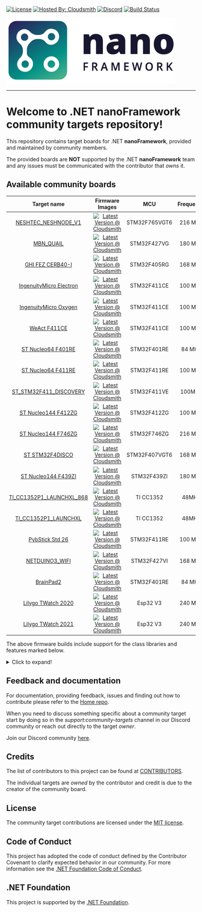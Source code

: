 [![License](https://img.shields.io/badge/License-MIT-blue.svg)](LICENSE) [![Hosted By: Cloudsmith](https://img.shields.io/badge/OSS%20hosting%20by-cloudsmith-blue?logo=cloudsmith&style=flat-square)](https://cloudsmith.com) [![Discord](https://img.shields.io/discord/478725473862549535.svg)](https://discord.gg/wNHYejF3tT) [![Build Status](https://dev.azure.com/nanoframework/Community-Targets/_apis/build/status/nanoframework.nf-Community-Targets)](https://dev.azure.com/nanoframework/Community-Targets/_build/latest?definitionId=4)

![nanoFramework logo](https://github.com/nanoframework/Home/blob/main/resources/logo/nanoFramework-repo-logo.png)

---

# Welcome to .NET **nanoFramework** community targets repository!

This repository contains target boards for .NET **nanoFramework**, provided and maintained by community members.

The provided boards are **NOT** supported by the .NET **nanoFramework** team and any issues must be communicated with the contributor that _owns_ it.

## Available community boards

| Target name                                                     | Firmware Images                                                                                                                                                                                                                                   | MCU           | Frequency | FLASH   | RAM     |
|:-:                                                              |:-:                                                                                                                                                                                                                                                |:-:            |:-:        |:-:      |:-:      |
| [NESHTEC_NESHNODE_V1](ChibiOS/MBN_NESHTEC_NESHNODE_V1QUAIL)                         | [![Latest Version @ Cloudsmith](https://api-prd.cloudsmith.io/v1/badges/version/net-nanoframework/nanoframework-images-community-targets/raw/NESHTEC_NESHNODE_V1/latest/x/?render=true)](https://cloudsmith.io/~net-nanoframework/repos/nanoframework-images-community-targets/packages/detail/raw/NESHTEC_NESHNODE_V1/latest/)                           | STM32F765VGT6    | 216 MHz   | 2024 kB | 512  kB  |
| [MBN_QUAIL](ChibiOS/MBN_QUAIL)                         | [![Latest Version @ Cloudsmith](https://api-prd.cloudsmith.io/v1/badges/version/net-nanoframework/nanoframework-images-community-targets/raw/MBN_QUAIL/latest/x/?render=true)](https://cloudsmith.io/~net-nanoframework/repos/nanoframework-images-community-targets/packages/detail/raw/MBN_QUAIL/latest/)                           | STM32F427VG    | 180 MHz   | 1024 kB | 256 kB  |
| [GHI FEZ CERB40-I](ChibiOS/GHI_FEZ_CERB40_NF)          | [![Latest Version @ Cloudsmith](https://api-prd.cloudsmith.io/v1/badges/version/net-nanoframework/nanoframework-images-community-targets/raw/GHI_FEZ_CERB40_NF/latest/x/?render=true)](https://cloudsmith.io/~net-nanoframework/repos/nanoframework-images-community-targets/packages/detail/raw/GHI_FEZ_CERB40_NF/latest/)           | STM32F405RG   | 168 MHz   | 1024 kB | 192 kB  |
| [IngenuityMicro Electron](ChibiOS/I2M_ELECTRON_NF)     | [![Latest Version @ Cloudsmith](https://api-prd.cloudsmith.io/v1/badges/version/net-nanoframework/nanoframework-images-community-targets/raw/I2M_ELECTRON_NF/latest/x/?render=true)](https://cloudsmith.io/~net-nanoframework/repos/nanoframework-images-community-targets/packages/detail/raw/I2M_ELECTRON_NF/latest/)               | STM32F411CE   | 100 MHz   | 512 kB  | 128 kB  |
| [IngenuityMicro Oxygen](ChibiOS/I2M_OXYGEN_NF)         |[![Latest Version @ Cloudsmith](https://api-prd.cloudsmith.io/v1/badges/version/net-nanoframework/nanoframework-images-community-targets/raw/I2M_OXYGEN_NF/latest/x/?render=true)](https://cloudsmith.io/~net-nanoframework/repos/nanoframework-images-community-targets/packages/detail/raw/I2M_OXYGEN_NF/latest/)                   | STM32F411CE   | 100 MHz   | 512 kB  | 128 kB  |
| [WeAct F411CE](ChibiOS/WEACT_F411CE)         |[![Latest Version @ Cloudsmith](https://api-prd.cloudsmith.io/v1/badges/version/net-nanoframework/nanoframework-images-community-targets/raw/WEACT_F411CE/latest/x/?render=true)](https://cloudsmith.io/~net-nanoframework/repos/nanoframework-images-community-targets/packages/detail/raw/WEACT_F411CE/latest/)                   | STM32F411CE   | 100 MHz   | 512 kB  | 128 kB  |
| [ST Nucleo64 F401RE](ChibiOS/ST_NUCLEO64_F401RE_NF)    | [![Latest Version @ Cloudsmith](https://api-prd.cloudsmith.io/v1/badges/version/net-nanoframework/nanoframework-images-community-targets/raw/ST_NUCLEO64_F401RE_NF/latest/x/?render=true)](https://cloudsmith.io/~net-nanoframework/repos/nanoframework-images-community-targets/packages/detail/raw/ST_NUCLEO64_F401RE_NF/latest/)   | STM32F401RE   | 84 MHz    | 512 kB  | 96 kB   |
| [ST Nucleo64 F411RE](ChibiOS/ST_NUCLEO64_F411RE_NF)    | [![Latest Version @ Cloudsmith](https://api-prd.cloudsmith.io/v1/badges/version/net-nanoframework/nanoframework-images-community-targets/raw/ST_NUCLEO64_F411RE_NF/latest/x/?render=true)](https://cloudsmith.io/~net-nanoframework/repos/nanoframework-images-community-targets/packages/detail/raw/ST_NUCLEO64_F411RE_NF/latest/)   | STM32F411RE   | 100 MHz   | 512 kB  | 128 kB  |
| [ST_STM32F411_DISCOVERY](ChibiOS/ST_STM32F411_DISCOVERY) | [![Latest Version @ Cloudsmith](https://api-prd.cloudsmith.io/v1/badges/version/net-nanoframework/nanoframework-images-community-targets/raw/ST_STM32F411_DISCOVERY/latest/x/?render=true)](https://cloudsmith.io/~net-nanoframework/repos/nanoframework-images-community-targets/packages/detail/raw/ST_STM32F411_DISCOVERY/latest/) | STM32F411VE   | 100MHz    | 512kB   | 128kB   |
| [ST Nucleo144 F412ZG](ChibiOS/ST_NUCLEO144_F412ZG_NF)  | [![Latest Version @ Cloudsmith](https://api-prd.cloudsmith.io/v1/badges/version/net-nanoframework/nanoframework-images-community-targets/raw/ST_NUCLEO144_F412ZG_NF/latest/x/?render=true)](https://cloudsmith.io/~net-nanoframework/repos/nanoframework-images-community-targets/packages/detail/raw/ST_NUCLEO144_F412ZG_NF/latest/) | STM32F412ZG   | 100 MHz   | 1024 kB | 256 kB  |
| [ST Nucleo144 F746ZG](ChibiOS/ST_NUCLEO144_F746ZG)     | [![Latest Version @ Cloudsmith](https://api-prd.cloudsmith.io/v1/badges/version/net-nanoframework/nanoframework-images-community-targets/raw/ST_NUCLEO144_F746ZG/latest/x/?render=true)](https://cloudsmith.io/~net-nanoframework/repos/nanoframework-images-community-targets/packages/detail/raw/ST_NUCLEO144_F746ZG/latest/)       | STM32F746ZG   | 216 MHz   | 1024 kB | 320 kB  |
| [ST STM32F4DISCO](ChibiOS/ST_STM32F4_DISCOVERY)        | [![Latest Version @ Cloudsmith](https://api-prd.cloudsmith.io/v1/badges/version/net-nanoframework/nanoframework-images-community-targets/raw/ST_STM32F4_DISCOVERY/latest/x/?render=true)](https://cloudsmith.io/~net-nanoframework/repos/nanoframework-images-community-targets/packages/detail/raw/ST_STM32F4_DISCOVERY/latest/)     | STM32F407VGT6 | 168 MHz   | 1024 kB | 192 kB  |
| [ST Nucleo144 F439ZI](ChibiOS/ST_NUCLEO144_F439ZI)     | [![Latest Version @ Cloudsmith](https://api-prd.cloudsmith.io/v1/badges/version/net-nanoframework/nanoframework-images-community-targets/raw/ST_NUCLEO144_F439ZI/latest/x/?render=true)](https://cloudsmith.io/~net-nanoframework/repos/nanoframework-images-community-targets/packages/detail/raw/ST_NUCLEO144_F439ZI/latest/)       | STM32F439ZI   | 180 MHz   | 2048 kB | 256 kB  |
| [TI_CC1352P1_LAUNCHXL_868](TI_SimpleLink/TI_CC1352P1_LAUNCHXL)      | [![Latest Version @ Cloudsmith](https://api-prd.cloudsmith.io/v1/badges/version/net-nanoframework/nanoframework-images-community-targets/raw/TI_CC1352P1_LAUNCHXL_868/latest/x/?render=true)](https://cloudsmith.io/~net-nanoframework/repos/nanoframework-images-community-targets/packages/detail/raw/TI_CC1352P1_LAUNCHXL_868/latest/)     | TI CC1352     | 48MHz     | 352kB   | 80kB    |
| [TI_CC1352P1_LAUNCHXL](TI_SimpleLink/TI_CC1352P1_LAUNCHXL_915)      | [![Latest Version @ Cloudsmith](https://api-prd.cloudsmith.io/v1/badges/version/net-nanoframework/nanoframework-images-community-targets/raw/TI_CC1352P1_LAUNCHXL_915/latest/x/?render=true)](https://cloudsmith.io/~net-nanoframework/repos/nanoframework-images-community-targets/packages/detail/raw/TI_CC1352P1_LAUNCHXL_915/latest/)     | TI CC1352     | 48MHz     | 352kB   | 80kB    |
| [PybStick Std 26](ChibiOS/PybStick2x) | [![Latest Version @ Cloudsmith](https://api-prd.cloudsmith.io/v1/badges/version/net-nanoframework/nanoframework-images-community-targets/raw/PybStick2x/latest/x/?render=true)](https://cloudsmith.io/~net-nanoframework/repos/nanoframework-images-community-targets/packages/detail/raw/PybStick2x/latest/) | STM32F411RE   | 100 MHz   | 512 kB  | 128 kB  |
| [NETDUINO3_WIFI](ChibiOS/NETDUINO3_WIFI) |  [![Latest Version @ Cloudsmith](https://api-prd.cloudsmith.io/v1/badges/version/net-nanoframework/nanoframework-images-community-targets/raw/NETDUINO3_WIFI/latest/x/?render=true)](https://cloudsmith.io/~net-nanoframework/repos/nanoframework-images-community-targets/packages/detail/raw/NETDUINO3_WIFI/latest/) | STM32F427VI   | 168 MHz   | 1408kB  | 164kB  |
| [BrainPad2](ChibiOS/BrainPad2) |  [![Latest Version @ Cloudsmith](https://api-prd.cloudsmith.io/v1/badges/version/net-nanoframework/nanoframework-images-community-targets/raw/BrainPad2/latest/x/?render=true)](https://cloudsmith.io/~net-nanoframework/repos/nanoframework-images-community-targets/packages/detail/raw/BrainPad2/latest/) | STM32F401RE   | 84 MHz   | 512 kB  | 96 kB  |
| [Lilygo TWatch 2020](https://www.lilygo.cc/products/t-watch-2020-v3?_pos=3&_psq=t-wa&_ss=e&_v=1.0) |  [![Latest Version @ Cloudsmith](https://api-prd.cloudsmith.io/v1/badges/version/net-nanoframework/nanoframework-images-community-targets/raw/LilygoTWatch2020/latest/x/?render=true)](https://cloudsmith.io/~net-nanoframework/repos/nanoframework-images-community-targets/packages/detail/raw/LilygoTWatch2020/latest/) | Esp32 V3 | 240 MHz | 16MB | 8MB |
| [Lilygo TWatch 2021](https://www.lilygo.cc/products/t-watch-2021?_pos=2&_psq=t-watch&_ss=e&_v=1.0&variant=42361528582325) |  [![Latest Version @ Cloudsmith](https://api-prd.cloudsmith.io/v1/badges/version/net-nanoframework/nanoframework-images-community-targets/raw/LilygoTWatch2021/latest/x/?render=true)](https://cloudsmith.io/~net-nanoframework/repos/nanoframework-images-community-targets/packages/detail/raw/LilygoTWatch2021/latest/) | Esp32 V3 | 240 MHz | 16MB | 8MB |

The above firmware builds include support for the class libraries and features marked below.

<details>
  <summary>Click to expand!</summary>

|          Target          | Gpio | Spi | I2c | Pwm | Adc | Dac | Serial | OneWire | CAN | Events | SWO | Networking | Bluetooth BLE | Large Heap |  UI  |
| :----------------------: | :--: | :--: | :--: | :--: | :--: | :--: | :----: | :-----: | :--: | :----: | :--: | :--------: | :-----------: | :--------: | :--: |
| NESHTEC_NESHNODE_V1      | :heavy_check_mark: | :heavy_check_mark: | :heavy_check_mark: | :heavy_check_mark: | :heavy_check_mark: |     |  :heavy_check_mark:  |   |   | :heavy_check_mark: |           | :heavy_check_mark: |         |     |     |
|        MBN_QUAIL        | :heavy_check_mark: | :heavy_check_mark: | :heavy_check_mark: | :heavy_check_mark: |     |     |  :heavy_check_mark:  |  :heavy_check_mark:  |     |       | :heavy_check_mark: |           |               |           |     |
|     GHI FEZ CERB40-I     | :heavy_check_mark: | :heavy_check_mark: | :heavy_check_mark: | :heavy_check_mark: | :heavy_check_mark: |     |  :heavy_check_mark:  |         |     |       | :heavy_check_mark: |           |               |           |     |
| IngenuityMicro Electron | :heavy_check_mark: | :heavy_check_mark: | :heavy_check_mark: | :heavy_check_mark: | :heavy_check_mark: |     |  :heavy_check_mark:  |         |     |       |     |           |               |           |     |
|  IngenuityMicro Oxygen  | :heavy_check_mark: | :heavy_check_mark: | :heavy_check_mark: | :heavy_check_mark: | :heavy_check_mark: |     |  :heavy_check_mark:  |         |     |  :heavy_check_mark:  |     |           |               |           |     |
|    ST Nucleo64 F401RE    | :heavy_check_mark: | :heavy_check_mark: | :heavy_check_mark: | :heavy_check_mark: | :heavy_check_mark: |     |  :heavy_check_mark:  |  :heavy_check_mark:  |     |  :heavy_check_mark:  | :heavy_check_mark: |           |               |           |     |
|    ST Nucleo64 F411RE    | :heavy_check_mark: | :heavy_check_mark: | :heavy_check_mark: | :heavy_check_mark: | :heavy_check_mark: |     |  :heavy_check_mark:  |         |     |  :heavy_check_mark:  | :heavy_check_mark: |           |               |           |     |
|  ST STM32F411 DISCOVERY  | :heavy_check_mark: |     |     |     |     |     |       |         |     |       |     |           |               |           |     |
|   ST Nucleo144 F412ZG   | :heavy_check_mark: | :heavy_check_mark: | :heavy_check_mark: | :heavy_check_mark: | :heavy_check_mark: |     |  :heavy_check_mark:  |         |     |  :heavy_check_mark:  | :heavy_check_mark: |           |               |           |     |
|   ST Nucleo144 F746ZG   | :heavy_check_mark: | :heavy_check_mark: | :heavy_check_mark: | :heavy_check_mark: | :heavy_check_mark: |     |  :heavy_check_mark:  |  :heavy_check_mark:  |     |  :heavy_check_mark:  | :heavy_check_mark: |    :heavy_check_mark:    |               |           |     |
|     ST STM32F4DISCO     | :heavy_check_mark: | :heavy_check_mark: | :heavy_check_mark: | :heavy_check_mark: | :heavy_check_mark: |     |  :heavy_check_mark:  |  :heavy_check_mark:  | :heavy_check_mark: |  :heavy_check_mark:  | :heavy_check_mark: |           |               |           |     |
|   ST Nucleo144 F439ZI   | :heavy_check_mark: | :heavy_check_mark: | :heavy_check_mark: | :heavy_check_mark: | :heavy_check_mark: |     |  :heavy_check_mark:  |         |     |  :heavy_check_mark:  | :heavy_check_mark: |    :heavy_check_mark:    |               |           |     |
| TI CC1352P1 LAUNCHXL_868 | :heavy_check_mark: |     |     |     |     |     |       |         |     |       |     |           |               |           |     |
| TI CC1352P1 LAUNCHXL_915 | :heavy_check_mark: |     |     |     |     |     |       |         |     |       |     |           |               |           |     |
|     PybStick Std 26     | :heavy_check_mark: | :heavy_check_mark: | :heavy_check_mark: | :heavy_check_mark: | :heavy_check_mark: | :heavy_check_mark: |  :heavy_check_mark:  |         |     |  :heavy_check_mark:  |     |           |               |           |     |
|      NETDUINO3_WIFI      | :heavy_check_mark: | :heavy_check_mark: | :heavy_check_mark: | :heavy_check_mark: | :heavy_check_mark: |     |  :heavy_check_mark:  |  :heavy_check_mark:  | :heavy_check_mark: |       |     |           |               |           |     |
|        BrainPad2        | :heavy_check_mark: | :heavy_check_mark: | :heavy_check_mark: | :heavy_check_mark: | :heavy_check_mark: |     |  :heavy_check_mark:  |  :heavy_check_mark:  | :heavy_check_mark: |       |     |           |               |           |     |
|     LilygoTWatch2020     | :heavy_check_mark: | :heavy_check_mark: | :heavy_check_mark: | :heavy_check_mark: | :heavy_check_mark: | :heavy_check_mark: |  :heavy_check_mark:  |  :heavy_check_mark:  | :heavy_check_mark: |       | :heavy_check_mark: |           |     :heavy_check_mark:     |    :heavy_check_mark:    | :heavy_check_mark: |
|     LilygoTWatch2021     | :heavy_check_mark: | :heavy_check_mark: | :heavy_check_mark: | :heavy_check_mark: | :heavy_check_mark: | :heavy_check_mark: |  :heavy_check_mark:  |  :heavy_check_mark:  | :heavy_check_mark: |       | :heavy_check_mark: |           |     :heavy_check_mark:     |    :heavy_check_mark:    | :heavy_check_mark: |

</details>

## Feedback and documentation

For documentation, providing feedback, issues and finding out how to contribute please refer to the [Home repo](https://github.com/nanoframework/Home).

When you need to discuss something specific about a community target start by doing so in the _support:community-targets_ channel in our Discord community or reach out directly to the target _owner_.

Join our Discord community [here](https://discord.gg/gCyBu8T).

## Credits

The list of contributors to this project can be found at [CONTRIBUTORS](https://github.com/nanoframework/Home/blob/master/CONTRIBUTORS.md).

The individual targets are _owned_ by the contributor and credit is due to the creator of the community board.

## License

The community target contributions are licensed under the [MIT license](LICENSE.md).

## Code of Conduct

This project has adopted the code of conduct defined by the Contributor Covenant to clarify expected behavior in our community.
For more information see the [.NET Foundation Code of Conduct](https://dotnetfoundation.org/code-of-conduct).

## .NET Foundation

This project is supported by the [.NET Foundation](https://dotnetfoundation.org).

